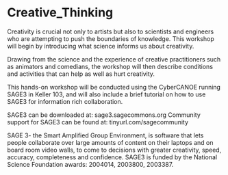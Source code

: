 # Creative_Thinking
Creativity is crucial not only to artists but also to scientists and engineers who are attempting to push the boundaries of knowledge. This workshop will begin by introducing what science informs us about creativity.

Drawing from the science and the experience of creative practitioners such as animators and comedians, the workshop will then describe conditions and activities that can help as well as hurt creativity.

This hands-on workshop will be conducted using the CyberCANOE running SAGE3 in Keller 103, and will also include a brief tutorial on how to use SAGE3 for information rich collaboration. 

SAGE3 can be downloaded at: sage3.sagecommons.org
Community support for SAGE3 can be found at: tinyurl.com/sagecommunity

SAGE 3- the Smart Amplified Group Environment, is software that lets people collaborate over large amounts of content on their laptops and on board room video walls, to come to decisions with greater creativity, speed, accuracy, completeness and confidence. SAGE3 is funded by the National Science Foundation awards: 2004014, 2003800, 2003387.

